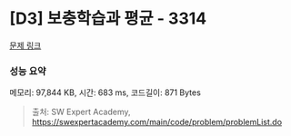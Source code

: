 # [D3] 보충학습과 평균 - 3314 

[문제 링크](https://swexpertacademy.com/main/code/problem/problemDetail.do?contestProbId=AWBnA2jaxDsDFAWr) 

### 성능 요약

메모리: 97,844 KB, 시간: 683 ms, 코드길이: 871 Bytes



> 출처: SW Expert Academy, https://swexpertacademy.com/main/code/problem/problemList.do